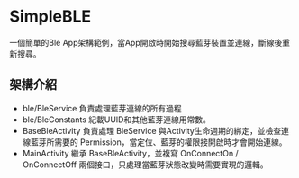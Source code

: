 # SimpleBLE

一個簡單的Ble App架構範例，當App開啟時開始搜尋藍芽裝置並連線，斷線後重新搜尋。
	
## 架構介紹

- ble/BleService 負責處理藍芽連線的所有過程
- ble/BleConstants 紀載UUID和其他藍芽連線用常數。
- BaseBleActivity 負責處理 BleService 與Activity生命週期的綁定，並檢查連線藍芽所需要的 Permission，當定位、藍芽的權限接開啟時才會開始連線。
- MainActivity 繼承 BaseBleActivity，並複寫 OnConnectOn / OnConnectOff 兩個接口，只處理當藍芽狀態改變時需要實現的邏輯。
